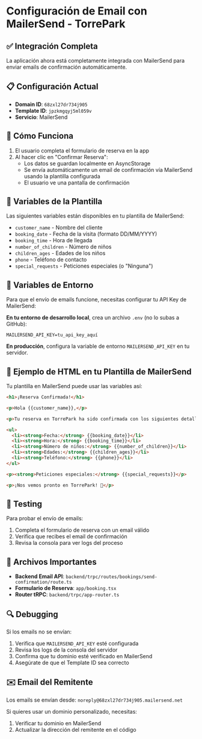 # Configuración de Email con MailerSend - TorrePark

## ✅ Integración Completa

La aplicación ahora está completamente integrada con MailerSend para enviar emails de confirmación automáticamente.

## 📋 Configuración Actual

- **Domain ID**: `68zxl27dr734j905`
- **Template ID**: `jpzkmgqyj5ml059v`
- **Servicio**: MailerSend

## 🔧 Cómo Funciona

1. El usuario completa el formulario de reserva en la app
2. Al hacer clic en "Confirmar Reserva":
   - Los datos se guardan localmente en AsyncStorage
   - Se envía automáticamente un email de confirmación vía MailerSend usando la plantilla configurada
   - El usuario ve una pantalla de confirmación

## 📧 Variables de la Plantilla

Las siguientes variables están disponibles en tu plantilla de MailerSend:

- `customer_name` - Nombre del cliente
- `booking_date` - Fecha de la visita (formato DD/MM/YYYY)
- `booking_time` - Hora de llegada
- `number_of_children` - Número de niños
- `children_ages` - Edades de los niños
- `phone` - Teléfono de contacto
- `special_requests` - Peticiones especiales (o "Ninguna")

## 🔑 Variables de Entorno

Para que el envío de emails funcione, necesitas configurar tu API Key de MailerSend:

**En tu entorno de desarrollo local**, crea un archivo `.env` (no lo subas a GitHub):
```
MAILERSEND_API_KEY=tu_api_key_aquí
```

**En producción**, configura la variable de entorno `MAILERSEND_API_KEY` en tu servidor.

## 📝 Ejemplo de HTML en tu Plantilla de MailerSend

Tu plantilla en MailerSend puede usar las variables así:

```html
<h1>¡Reserva Confirmada!</h1>

<p>Hola {{customer_name}},</p>

<p>Tu reserva en TorrePark ha sido confirmada con los siguientes detalles:</p>

<ul>
  <li><strong>Fecha:</strong> {{booking_date}}</li>
  <li><strong>Hora:</strong> {{booking_time}}</li>
  <li><strong>Número de niños:</strong> {{number_of_children}}</li>
  <li><strong>Edades:</strong> {{children_ages}}</li>
  <li><strong>Teléfono:</strong> {{phone}}</li>
</ul>

<p><strong>Peticiones especiales:</strong> {{special_requests}}</p>

<p>¡Nos vemos pronto en TorrePark! 🎉</p>
```

## 🚀 Testing

Para probar el envío de emails:

1. Completa el formulario de reserva con un email válido
2. Verifica que recibes el email de confirmación
3. Revisa la consola para ver logs del proceso

## 📂 Archivos Importantes

- **Backend Email API**: `backend/trpc/routes/bookings/send-confirmation/route.ts`
- **Formulario de Reserva**: `app/booking.tsx`
- **Router tRPC**: `backend/trpc/app-router.ts`

## 🔍 Debugging

Si los emails no se envían:

1. Verifica que `MAILERSEND_API_KEY` esté configurada
2. Revisa los logs de la consola del servidor
3. Confirma que tu dominio esté verificado en MailerSend
4. Asegúrate de que el Template ID sea correcto

## ✉️ Email del Remitente

Los emails se envían desde: `noreply@68zxl27dr734j905.mailersend.net`

Si quieres usar un dominio personalizado, necesitas:
1. Verificar tu dominio en MailerSend
2. Actualizar la dirección del remitente en el código
